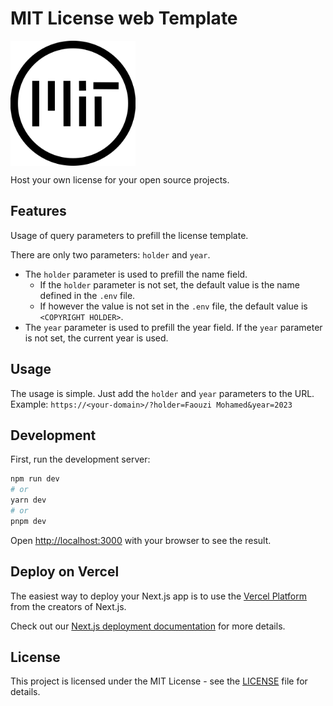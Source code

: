 # MIT License web Template

<img align="center" src="public/images/mit.png" alt="MIT Logo" width="200"/>

Host your own license for your open source projects.

## Features

Usage of query parameters to prefill the license template.

There are only two parameters: `holder` and `year`.

- The `holder` parameter is used to prefill the name field.
  - If the `holder` parameter is not set, the default value is the name defined in the `.env` file.
  - If however the value is not set in the `.env` file, the default value is `<COPYRIGHT HOLDER>`.
- The `year` parameter is used to prefill the year field. If the `year` parameter is not set, the current year is used.

## Usage

The usage is simple. Just add the `holder` and `year` parameters to the URL.
Example: `https://<your-domain>/?holder=Faouzi Mohamed&year=2023`

## Development

First, run the development server:

```bash
npm run dev
# or
yarn dev
# or
pnpm dev
```

Open [http://localhost:3000](http://localhost:3000) with your browser to see the result.

## Deploy on Vercel

The easiest way to deploy your Next.js app is to use the [Vercel Platform](https://vercel.com/new?utm_medium=default-template&filter=next.js&utm_source=create-next-app&utm_campaign=create-next-app-readme) from the creators of Next.js.

Check out our [Next.js deployment documentation](https://nextjs.org/docs/deployment) for more details.

## License

This project is licensed under the MIT License - see the [LICENSE](LICENSE) file for details.
